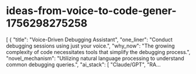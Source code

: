 # ideas-from-voice-to-code-gener-1756298275258
[ { "title": "Voice-Driven Debugging Assistant", "one_liner": "Conduct debugging sessions using just your voice.", "why_now": "The growing complexity of code necessitates tools that simplify the debugging process.", "novel_mechanism": "Utilizing natural language processing to understand common debugging queries.", "ai_stack": [ "Claude/GPT", "RA...
